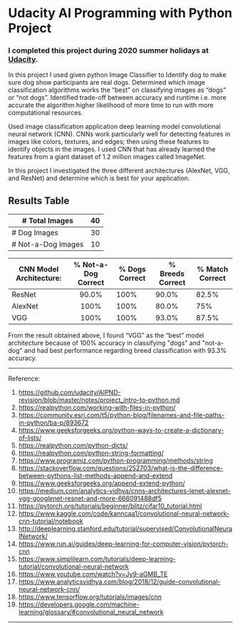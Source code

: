 # Udacity AI Programming with Python Project

### I completed this project during 2020 summer holidays at [Udacity](https://udacity.com).

In this project I used given python Image Classifier to Identify dog to make sure dog show participants are real dogs.
Determined which image classification algorithms works the “best” on classifying images as “dogs” or “not dogs”. 
Identified trade-off between accuracy and runtime i.e. more accurate the algorithm higher likelihood of more time to run with more computational resources.

Used image classification application deep learning model convolutional neural network (CNN). CNNs work particularly well for detecting features in images like colors, textures, and edges; then using these features to identify objects in the images. I used CNN that has already learned the features from a giant dataset of 1.2 million images called ImageNet.

In this project I investigated the three different architectures (AlexNet, VGG, and ResNet) and determine which is best for your application.

## Results Table

<div align="left">

| # Total Images        |   40  |
|-----------------------|:-----:|
| # Dog Images          |   30  |
| # Not-a-Dog Images    |   10  |

</div>

<div align="left">

|   CNN Model Architecture: |   % Not-a-Dog Correct |   % Dogs Correct      |   % Breeds Correct    |   % Match Correct     |
|---------------------------|:---------------------:|-----------------------|-----------------------|-----------------------|
|   ResNet                  |   90.0%               |       100%            |       90.0%           |    82.5%              |
|   AlexNet                 |   100%                |       100%            |       80.0%           |    75%                |
|   VGG                     |   100%                |       100%            |       93.0%           |    87.5%              |

</div>


From the result obtained above, I found “VGG” as the “best” model architecture because of 100% accuracy in classifying "dogs" and "not-a-dog" and had best performance regarding breed classification with 93.3% accuracy.





***
Reference:
1.  https://github.com/udacity/AIPND-revision/blob/master/notes/project_intro-to-python.md
2.  https://realpython.com/working-with-files-in-python/
3.  https://community.esri.com/t5/python-blog/filenames-and-file-paths-in-python/ba-p/893672
4.  https://www.geeksforgeeks.org/python-ways-to-create-a-dictionary-of-lists/
5.  https://realpython.com/python-dicts/
6.  https://realpython.com/python-string-formatting/
7.  https://www.programiz.com/python-programming/methods/string
8.  https://stackoverflow.com/questions/252703/what-is-the-difference-between-pythons-list-methods-append-and-extend
9.  https://www.geeksforgeeks.org/append-extend-python/
10. https://medium.com/analytics-vidhya/cnns-architectures-lenet-alexnet-vgg-googlenet-resnet-and-more-666091488df5
11. https://pytorch.org/tutorials/beginner/blitz/cifar10_tutorial.html
12. https://www.kaggle.com/code/kanncaa1/convolutional-neural-network-cnn-tutorial/notebook
13. http://deeplearning.stanford.edu/tutorial/supervised/ConvolutionalNeuralNetwork/
14. https://www.run.ai/guides/deep-learning-for-computer-vision/pytorch-cnn
15. https://www.simplilearn.com/tutorials/deep-learning-tutorial/convolutional-neural-network
16. https://www.youtube.com/watch?v=Jy9-aGMB_TE
17. https://www.analyticsvidhya.com/blog/2018/12/guide-convolutional-neural-network-cnn/
18. https://www.tensorflow.org/tutorials/images/cnn
19. https://developers.google.com/machine-learning/glossary/#convolutional_neural_network

***